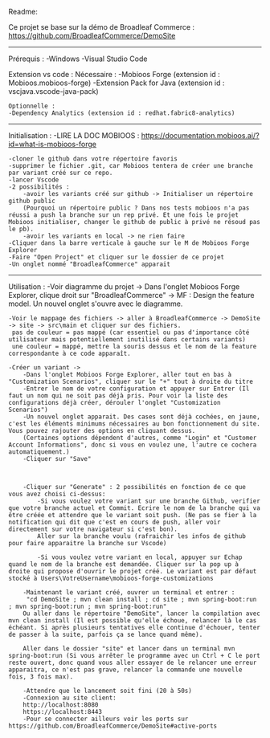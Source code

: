 Readme:

Ce projet se base sur la démo de Broadleaf Commerce : https://github.com/BroadleafCommerce/DemoSite

------------------------------------------------------------------------------------------------------
Prérequis :
-Windows
-Visual Studio Code

Extension vs code :
    Nécessaire : 
    -Mobioos Forge (extension id : Mobioos.mobioos-forge)
    -Extension Pack for Java (extension id : vscjava.vscode-java-pack)

    Optionnelle : 
    -Dependency Analytics (extension id : redhat.fabric8-analytics)
------------------------------------------------------------------------------------------------------
Initialisation :
    -LIRE LA DOC MOBIOOS : https://documentation.mobioos.ai/?id=what-is-mobioos-forge 

    -cloner le github dans votre répertoire favoris
    -supprimer le fichier .git, car Mobioos tentera de créer une branche par variant créé sur ce repo.
    -lancer Vscode
    -2 possibilités :
        -avoir les variants créé sur github -> Initialiser un répertoire github public 
        (Pourquoi un répertoire public ? Dans nos tests mobioos n'a pas réussi a push la branche sur un rep privé. Et une fois le projet Mobioos initialiser, changer le github de public à privé ne résoud pas le pb).
        -avoir les variants en local -> ne rien faire
    -Cliquer dans la barre verticale à gauche sur le M de Mobioos Forge Explorer
    -Faire "Open Project" et cliquer sur le dossier de ce projet
    -Un onglet nommé "BroadleafCommerce" apparait

------------------------------------------------------------------------------------------------------
Utilisation :
    -Voir diagramme du projet -> Dans l'onglet Mobioos Forge Explorer, clique droit sur "BroadleafCommerce" -> MF : Design the feature model. Un nouvel onglet s'ouvre avec le diagramme.
    
    -Voir le mappage des fichiers -> aller à BroadleafCommerce -> DemoSite -> site -> src\main et cliquer sur des fichiers. 
     pas de couleur = pas mappé (car essentiel ou pas d'importance côté utilisateur mais potentiellement inutilisé dans certains variants)
     une couleur = mappé, mettre la souris dessus et le nom de la feature correspondante à ce code apparaît.

    -Créer un variant -> 
        -Dans l'onglet Mobioos Forge Explorer, aller tout en bas à "Customization Scenarios", cliquer sur le "+" tout à droite du titre
        -Entrer le nom de votre configuration et appuyer sur Entrer (Il faut un nom qui ne soit pas déjà pris. Pour voir la liste des configurations déjà créer, dérouler l'onglet "Customization Scenarios")
        -Un nouvel onglet apparait. Des cases sont déjà cochées, en jaune, c'est les éléments minimums nécessaires au bon fonctionnement du site. Vous pouvez rajouter des options en cliquant dessus.
        (Certaines options dépendent d'autres, comme "Login" et "Customer Account Informations", donc si vous en voulez une, l'autre ce cochera automatiquement.)
        -Cliquer sur "Save"
        


        -Cliquer sur "Generate" : 2 possibilités en fonction de ce que vous avez choisi ci-dessus:
            -Si vous voulez votre variant sur une branche Github, verifier que votre branche actuel et Commit. Ecrire le nom de la branche qui va être créée et attendre que le variant soit push. (Ne pas se fier à la notification qui dit que c'est en cours de push, aller voir directement sur votre navigateur si c'est bon).
            Aller sur la branche voulu (rafraichir les infos de github pour faire apparaitre la branche sur Vscode)

            -Si vous voulez votre variant en local, appuyer sur Echap quand le nom de la branche est demandée. Cliquer sur la pop up à droite qui propose d'ouvrir le projet créé. Le variant est par défaut stocké à Users\VotreUsername\mobioos-forge-customizations

        -Maintenant le variant créé, ouvrer un terminal et entrer :
         "cd DemoSite ; mvn clean install ; cd site ; mvn spring-boot:run ; mvn spring-boot:run ; mvn spring-boot:run"
        Ou aller dans le répertoire "DemoSite", lancer la compilation avec mvn clean install (Il est possible qu'elle échoue, relancer là le cas échéant. Si après plusieurs tentatives elle continue d'échouer, tenter de passer à la suite, parfois ça se lance quand même).

        Aller dans le dossier "site" et lancer dans un terminal mvn spring-boot:run (Si vous arrêter le programme avec un Ctrl + C le port reste ouvert, donc quand vous aller essayer de le relancer une erreur apparaitra, ce n'est pas grave, relancer la commande une nouvelle fois, 3 fois max).
        
        -Attendre que le lancement soit fini (20 à 50s)
        -Connexion au site client:
        http://localhost:8080
        https://localhost:8443
        -Pour se connecter ailleurs voir les ports sur https://github.com/BroadleafCommerce/DemoSite#active-ports